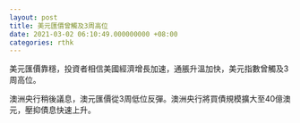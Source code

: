 ```yaml
---
layout: post
title: 美元匯價曾觸及3周高位
date: 2021-03-02 06:10:49.000000000 +08:00
categories: rthk
---
```


美元匯價靠穩，投資者相信美國經濟增長加速，通脹升溫加快，美元指數曾觸及3周高位。

澳洲央行稍後議息，澳元匯價從3周低位反彈。澳洲央行將買債規模擴大至40億澳元，壓抑債息快速上升。
